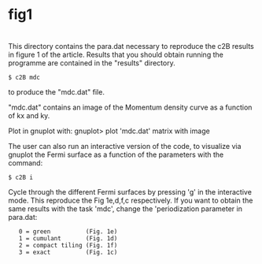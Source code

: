# ####
# fig1
# ####

This directory contains the para.dat necessary to reproduce the c2B results
in figure 1 of the article. Results that you should obtain running the
programme are contained in the "results" directory.

```
$ c2B mdc
```

to produce the "mdc.dat" file. 

"mdc.dat" contains an image of the Momentum density curve as a function of kx and ky.

Plot in gnuplot with:
gnuplot> plot 'mdc.dat' matrix with image

The user can also run an interactive version of the code, to visualize via gnuplot the Fermi
surface as a function of the parameters with the command:

```
$ c2B i
```

Cycle through the different Fermi surfaces by pressing 'g' in the interactive mode. This
reproduce the Fig 1e,d,f,c respectively. If you want to obtain the same results with the
task 'mdc', change the 'periodization parameter in para.dat:

       0 = green          (Fig. 1e)
       1 = cumulant       (Fig. 1d)
       2 = compact tiling (Fig. 1f)
       3 = exact          (Fig. 1c)
